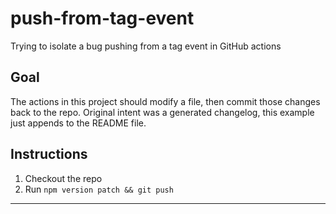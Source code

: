 # push-from-tag-event

Trying to isolate a bug pushing from a tag event in GitHub actions

## Goal

The actions in this project should modify a file, then commit those changes back to the repo. Original intent was a generated changelog, this example just appends to the README file.

## Instructions

1. Checkout the repo
2. Run `npm version patch && git push`

---
